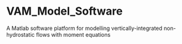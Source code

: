 # VAM_Model_Software
A Matlab software platform for modelling vertically-integrated non-hydrostatic flows with moment equations
